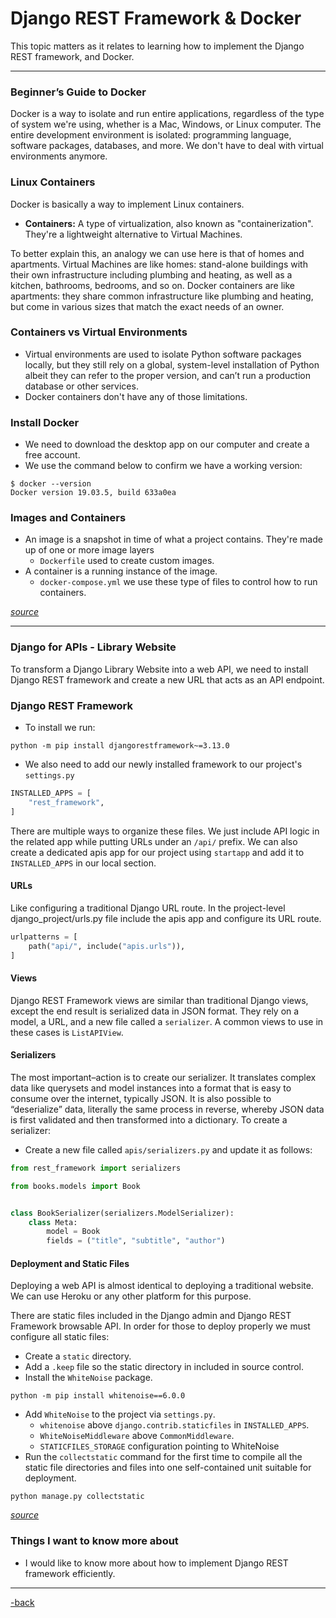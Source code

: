 # Django REST Framework & Docker

This topic matters as it relates to learning how to implement the Django REST framework, and Docker. 

---

### Beginner’s Guide to Docker

 Docker is a way to isolate and run entire applications, regardless of the type of system we're using, whether is a Mac, Windows, or Linux computer. The entire development environment is isolated: programming language, software packages, databases, and more. We don't have to deal with virtual environments anymore.

### Linux Containers

Docker is basically a way to implement Linux containers.

* **Containers:** A type of virtualization, also known as "containerization". They're a lightweight alternative to Virtual Machines.

To better explain this, an analogy we can use here is that of homes and apartments. Virtual Machines are like homes: stand-alone buildings with their own infrastructure including plumbing and heating, as well as a kitchen, bathrooms, bedrooms, and so on. Docker containers are like apartments: they share common infrastructure like plumbing and heating, but come in various sizes that match the exact needs of an owner.

### Containers vs Virtual Environments

* Virtual environments are used to isolate Python software packages locally, but they still rely on a global, system-level installation of Python albeit they can refer to the proper version, and can’t run a production database or other services. 
* Docker containers don't have any of those limitations.

### Install Docker

* We need to download the desktop app on our computer and create a free account.
* We use the command below to confirm we have a working version:

```commandline
$ docker --version
Docker version 19.03.5, build 633a0ea
```

### Images and Containers

* An image is a snapshot in time of what a project contains. They're made up of one or more image layers
  * `Dockerfile` used to create custom images.
* A container is a running instance of the image.
  * `docker-compose.yml` we use these type of files to control how to run containers.

[*source*](https://wsvincent.com/beginners-guide-to-docker/)

---

### Django for APIs - Library Website

To transform a Django Library Website into a web API, we need to install Django REST framework and create a new URL that acts as an API endpoint.


### Django REST Framework

* To install we run:

```commandline
python -m pip install djangorestframework~=3.13.0
```
* We also need to add our newly installed framework to our project's `settings.py`

```python
INSTALLED_APPS = [
    "rest_framework",
]
```
There are multiple ways to organize these files. We just include API logic in the related app while putting URLs under an `/api/` prefix. We can also create a dedicated apis app for our project using `startapp` and add it to `INSTALLED_APPS` in our local section.

#### URLs

Like configuring a traditional Django URL route. In the project-level django_project/urls.py file include the apis app and configure its URL route.

```python
urlpatterns = [
    path("api/", include("apis.urls")),
]
```

#### Views

Django REST Framework views are similar than traditional Django views, except the end result is serialized data in JSON format. They rely on a model, a URL, and a new file called a `serializer`. A common views to use in these cases is `ListAPIView`.

#### Serializers

The most important–action is to create our serializer. It translates complex data like querysets and model instances into a format that is easy to consume over the internet, typically JSON. It is also possible to “deserialize” data, literally the same process in reverse, whereby JSON data is first validated and then transformed into a dictionary. To create a serializer:

* Create a new file called `apis/serializers.py` and update it as follows:

```python
from rest_framework import serializers

from books.models import Book


class BookSerializer(serializers.ModelSerializer):
    class Meta:
        model = Book
        fields = ("title", "subtitle", "author")
```

#### Deployment and Static Files

Deploying a web API is almost identical to deploying a traditional website. We can use Heroku or any other platform for this purpose.

There are static files included in the Django admin and Django REST Framework browsable API. In order for those to deploy properly we must configure all static files:

* Create a `static` directory.
* Add a `.keep` file so the static directory in included in source control.
* Install the `WhiteNoise` package.
```commandline
python -m pip install whitenoise==6.0.0
```
* Add `WhiteNoise` to the project via `settings.py`. 
  * `whitenoise` above `django.contrib.staticfiles` in `INSTALLED_APPS`. 
  * `WhiteNoiseMiddleware` above `CommonMiddleware`. 
  * `STATICFILES_STORAGE` configuration pointing to WhiteNoise
* Run the `collectstatic` command for the first time to compile all the static file directories and files into one self-contained unit suitable for deployment.
```commandline
python manage.py collectstatic
```

[*source*](https://djangoforapis.com/library-website-and-api/)

### Things I want to know more about

* I would like to know more about how to implement Django REST framework efficiently.

---

[-back](https://alexriverau.github.io/reading-notes/code401)
